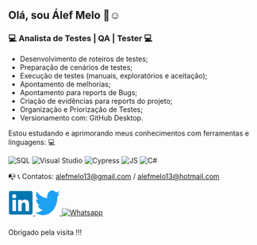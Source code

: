 ## Olá, sou Álef Melo 👋☺️

### :computer: Analista de Testes | QA | Tester :computer: 

- Desenvolvimento de roteiros de testes;
- Preparação de cenários de testes;
- Execução de testes (manuais, exploratórios e aceitação);
- Apontamento de melhorias;
- Apontamento para reports de Bugs;
- Criação de evidências para reports do projeto;
- Organização e Priorização de Testes;
- Versionamento com: GitHub Desktop.

Estou estudando e aprimorando meus conhecimentos com ferramentas e linguagens: :computer:

<img aling= center alt= "SQL" height= "40" width= "60" src= "https://infoworker.com.br/wp-content/uploads/2018/03/sqlserver.png">  </img>
<img aling= center alt= "Visual Studio" height= "50" width= "50" src= "https://visualstudio.microsoft.com/wp-content/uploads/2021/10/Product-Icon.svg">  </img>
<img aling= center alt= "Cypress" height= "50" width= "50" src= "https://pbs.twimg.com/profile_images/1512090708181725184/KAPAXmDg_400x400.jpg">  </img>
<img aling= center alt= "JS" height= "40" width= "60" src= "https://marcas-logos.net/wp-content/uploads/2020/11/JavaScript-logo.jpg">  </img>
<img aling= center alt= "C#" height= "50" width= "50" src= "https://storage.googleapis.com/hcode.com.br/courses/65/logo_svg5fd776bc276da.svg">  </img>


:mailbox_with_no_mail: :telephone_receiver:   Contatos: 
alefmelo13@gmail.com / alefmelo13@hotmail.com




<a href = "https://www.linkedin.com/in/álef-melo-1a5321131/" target = "_blank">
<img aling= center alt= "Álef Melo" height= "50" width= "50" src= "https://raw.githubusercontent.com/devicons/devicon/master/icons/linkedin/linkedin-original.svg">
</a>

<a href = "https://twitter.com/alefmelo13" target = "_blank">
<img aling= center alt= "@alefmelo13" height= "50" width= "50" src= "https://raw.githubusercontent.com/devicons/devicon/master/icons/twitter/twitter-original.svg">
</a>

<a href = "https://wa.me/qr/WZK4DAIKFKM7L1" target = "_blank">
<img aling= center alt= "Whatsapp" height= "52" width= "52" src= "https://i.pinimg.com/originals/d9/d9/7d/d9d97d48264770f85d35c208f279152c.png">
</a>


<!--
-->
###
<p aling = "center"> Obrigado pela visita !!! </p>
